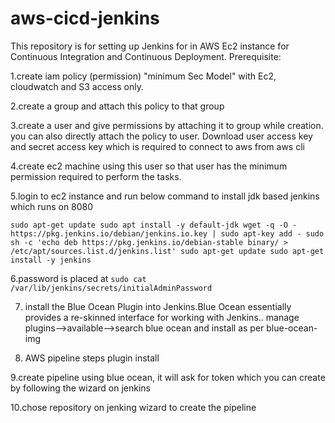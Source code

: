# aws-cicd-jenkins
This repository is for setting up Jenkins for in AWS Ec2 instance for Continuous Integration and Continuous Deployment.
Prerequisite:

1.create iam policy (permission) "minimum Sec Model" with Ec2, cloudwatch and S3 access only.

2.create a group and attach this policy to that group

3.create a user and give permissions by attaching it to group while creation.
you can also directly attach the policy to user. Download user access key and secret access key which is required to connect to aws from aws cli

4.create ec2 machine using this user so that user has the minimum permission required to perform the tasks.

5.login to ec2 instance and run below command to install jdk based jenkins which runs on 8080

`sudo apt-get update
sudo apt install -y default-jdk
wget -q -O - https://pkg.jenkins.io/debian/jenkins.io.key | sudo apt-key add -
sudo sh -c 'echo deb https://pkg.jenkins.io/debian-stable binary/ > /etc/apt/sources.list.d/jenkins.list'
sudo apt-get update
sudo apt-get install -y jenkins`

6.password is placed at `sudo cat /var/lib/jenkins/secrets/initialAdminPassword`

7. install the Blue Ocean Plugin into Jenkins.Blue Ocean essentially provides a re-skinned interface for working with Jenkins.. manage plugins-->available-->search blue ocean and install as per blue-ocean-img

8. AWS pipeline steps plugin install

9.create pipeline using blue ocean, it will ask for token which you can create by following the wizard on jenkins

10.chose repository on jenking wizard to create the pipeline
